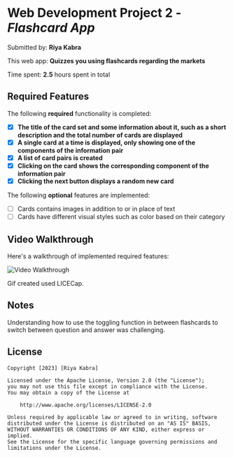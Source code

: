 # Web Development Project 2 - *Flashcard App*

Submitted by: **Riya Kabra**

This web app: **Quizzes you using flashcards regarding the markets**

Time spent: **2.5** hours spent in total

## Required Features

The following **required** functionality is completed:

- [X] **The title of the card set and some information about it, such as a short description and the total number of cards are displayed**
- [X] **A single card at a time is displayed, only showing one of the components of the information pair**
- [X] **A list of card pairs is created**
- [X] **Clicking on the card shows the corresponding component of the information pair**
- [X] **Clicking the next button displays a random new card**

The following **optional** features are implemented:

- [ ] Cards contains images in addition to or in place of text
- [ ] Cards have different visual styles such as color based on their category

## Video Walkthrough

Here's a walkthrough of implemented required features:

<img src='https://user-images.githubusercontent.com/52909605/223006275-972ac2e7-e05d-4740-8e43-36c065ef1946.gif' title='Video Walkthrough' width='' alt='Video Walkthrough' />

Gif created used LICECap.

## Notes

Understanding how to use the toggling function in between flashcards to switch between question and answer was challenging.

## License

    Copyright [2023] [Riya Kabra]

    Licensed under the Apache License, Version 2.0 (the "License");
    you may not use this file except in compliance with the License.
    You may obtain a copy of the License at

        http://www.apache.org/licenses/LICENSE-2.0

    Unless required by applicable law or agreed to in writing, software
    distributed under the License is distributed on an "AS IS" BASIS,
    WITHOUT WARRANTIES OR CONDITIONS OF ANY KIND, either express or implied.
    See the License for the specific language governing permissions and
    limitations under the License.
